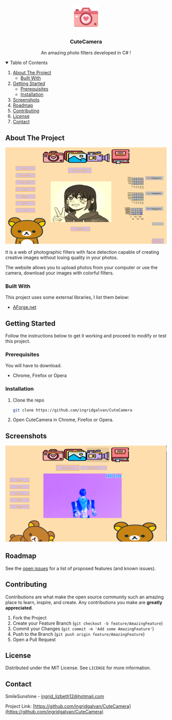 <!-- HEADER -->
<br />
<p align="center">
 <a href="https://github.com/ingridgalvan/CuteCamera">
    <img src="assets/icon.png" alt="Logo" width="80" height="80">
 </a>

  <h3 align="center">CuteCamera</h3>

  <p align="center">
    An amazing photo filters developed in C# !
    <br />
  </p>
</p>

<!-- TABLE OF CONTENTS -->
<details open="open">
  <summary>Table of Contents</summary>
  <ol>
    <li>
      <a href="#about-the-project">About The Project</a>
      <ul>
        <li><a href="#built-with">Built With</a></li>
      </ul>
    </li>
    <li>
      <a href="#getting-started">Getting Started</a>
      <ul>
        <li><a href="#prerequisites">Prerequisites</a></li>
        <li><a href="#installation">Installation</a></li>
      </ul>
    </li>
    <li><a href="#screenshots">Screenshots</a></li>
    <li><a href="#roadmap">Roadmap</a></li>
    <li><a href="#contributing">Contributing</a></li>
    <li><a href="#license">License</a></li>
    <li><a href="#contact">Contact</a></li>
  </ol>
</details>


<!-- ABOUT THE PROJECT -->
## About The Project

[![Product Name Screen Shot][screenshot]](https://github.com/ingridgalvan/CuteCamera)

It is a web of photographic filters with face detection capable of creating creative images without losing quality in your photos.

The website allows you to upload photos from your computer or use the camera, download your images with colorful filters.

### Built With

This project uses some external libraries, I list them below:
* [AForge.net](http://www.aforgenet.com/framework/)




<!-- GETTING STARTED -->
## Getting Started

Follow the instructions below to get it working and proceed to modify or test this project.

### Prerequisites

You will have to download.
* Chrome, Firefox or Opera



### Installation

1. Clone the repo
   ```sh
   git clone https://github.com/ingridgalvan/CuteCamera
   ```

2. Open CuteCamera in Chrome, Firefox or Opera.


## Screenshots
![Product Name Screen Shot][screenshot01]


<!-- ROADMAP -->
## Roadmap

See the [open issues](https://github.com/ingridgalvan/CuteCamera/issues) for a list of proposed features (and known issues).



<!-- CONTRIBUTING -->
## Contributing

Contributions are what make the open source community such an amazing place to learn, inspire, and create. Any contributions you make are **greatly appreciated**.

1. Fork the Project
2. Create your Feature Branch (`git checkout -b feature/AmazingFeature`)
3. Commit your Changes (`git commit -m 'Add some AmazingFeature'`)
4. Push to the Branch (`git push origin feature/AmazingFeature`)
5. Open a Pull Request



<!-- LICENSE -->
## License

Distributed under the MIT License. See `LICENSE` for more information.



<!-- CONTACT -->
## Contact

SmileSunshine - ingrid_lizbeth12@hotmail.com

Project Link: [https://github.com/ingridgalvan/CuteCamera](https://github.com/ingridgalvan/CuteCamera)




<!-- MARKDOWN LINKS & IMAGES -->
[screenshot]: assets/filtros.JPG
[screenshot01]: assets/video.JPG
